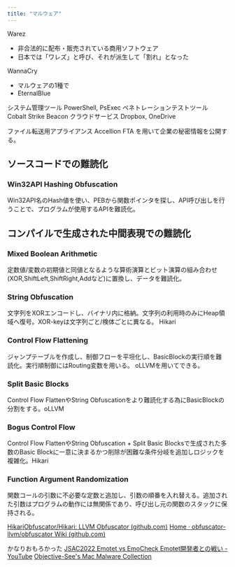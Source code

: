 ```yaml
---
title: "マルウェア"
---
```



Warez
- 非合法的に配布・販売されている商用ソフトウェア
- 日本では「ワレズ」と呼び、それが派生して「割れ」となった

WannaCry
- マルウェアの1種で
- EternalBlue

システム管理ツール PowerShell, PsExec
ペネトレーションテストツール Cobalt Strike Beacon
クラウドサービス Dropbox, OneDrive

ファイル転送用アプライアンス Accellion FTA を用いて企業の秘密情報を公開する。

## ソースコードでの難読化
### Win32API Hashing Obfuscation
Win32API名のHash値を使い、PEBから関数ポインタを探し、API呼び出しを行うことで、プログラムが使用するAPIを難読化。

## コンパイルで生成された中間表現での難読化
### Mixed Boolean Arithmetic
定数値/変数の初期値と同値となるような算術演算とビット演算の組み合わせ(XOR,ShiftLeft,ShiftRight,Addなど)に置換し、データを難読化。
### String Obfuscation
文字列をXORエンコードし、バイナリ内に格納。文字列の利用時のみにHeap領域へ復号。XOR-keyは文字列ごと/検体ごとに異なる。
Hikari
### Control Flow Flattening
ジャンプテーブルを作成し、制御フローを平坦化し、BasicBlockの実行順を難読化。実行順制御にはRouting変数を用いる。
oLLVMを用いてできる。
### Split Basic Blocks
Control Flow FlattenやString Obfuscationをより難読化する為にBasicBlockの分割をする。oLLVM
### Bogus Control Flow
Control Flow FlattenやString Obfuscation + Split Basic Blocksで生成された多数のBasic Blockに一意に決まるかつ削除が困難な条件分岐を追加しロジックを複雑化。Hikari
### Function Argument Randomization
関数コールの引数に不必要な定数と追加し、引数の順番を入れ替える。追加された引数はプログラムの動作には無関係であり、呼び出し元の関数のスタックに保持される。

[HikariObfuscator/Hikari: LLVM Obfuscator (github.com)](https://github.com/HikariObfuscator/Hikari)
[Home · obfuscator-llvm/obfuscator Wiki (github.com)](https://github.com/obfuscator-llvm/obfuscator/wiki)

かなりおもろかった [JSAC2022 Emotet vs EmoCheck Emotet開発者との戦い - YouTube](https://www.youtube.com/watch?v=_XX8N5VbW2w)
[Objective-See's Mac Malware Collection](https://objective-see.org/malware.html)
